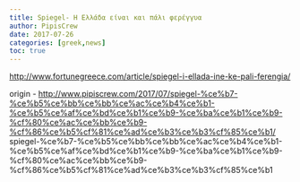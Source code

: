 ```yaml
---
title: Spiegel- Η Ελλάδα είναι και πάλι φερέγγυα
author: PipisCrew
date: 2017-07-26
categories: [greek,news]
toc: true
---
```


http://www.fortunegreece.com/article/spiegel-i-ellada-ine-ke-pali-ferengia/

origin - http://www.pipiscrew.com/2017/07/spiegel-%ce%b7-%ce%b5%ce%bb%ce%bb%ce%ac%ce%b4%ce%b1-%ce%b5%ce%af%ce%bd%ce%b1%ce%b9-%ce%ba%ce%b1%ce%b9-%cf%80%ce%ac%ce%bb%ce%b9-%cf%86%ce%b5%cf%81%ce%ad%ce%b3%ce%b3%cf%85%ce%b1/ spiegel-%ce%b7-%ce%b5%ce%bb%ce%bb%ce%ac%ce%b4%ce%b1-%ce%b5%ce%af%ce%bd%ce%b1%ce%b9-%ce%ba%ce%b1%ce%b9-%cf%80%ce%ac%ce%bb%ce%b9-%cf%86%ce%b5%cf%81%ce%ad%ce%b3%ce%b3%cf%85%ce%b1